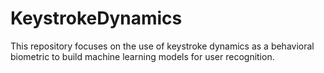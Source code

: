 # KeystrokeDynamics
This repository focuses on the use of keystroke dynamics as a behavioral biometric to build machine learning models for user recognition. 
